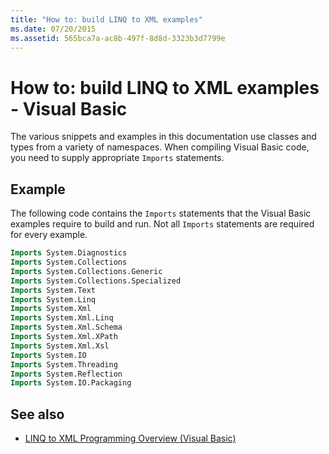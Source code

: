 ```yaml
---
title: "How to: build LINQ to XML examples"
ms.date: 07/20/2015
ms.assetid: 565bca7a-ac8b-497f-8d8d-3323b3d7799e
---
```

# How to: build LINQ to XML examples - Visual Basic

The various snippets and examples in this documentation use classes and types from a variety of namespaces. When compiling Visual Basic code, you need to supply appropriate `Imports` statements.

## Example

The following code contains the `Imports` statements that the Visual Basic examples require to build and run. Not all `Imports` statements are required for every example.
  
```vb
Imports System.Diagnostics
Imports System.Collections
Imports System.Collections.Generic
Imports System.Collections.Specialized
Imports System.Text
Imports System.Linq
Imports System.Xml
Imports System.Xml.Linq
Imports System.Xml.Schema
Imports System.Xml.XPath
Imports System.Xml.Xsl
Imports System.IO
Imports System.Threading
Imports System.Reflection
Imports System.IO.Packaging
```

## See also

- [LINQ to XML Programming Overview (Visual Basic)](linq-to-xml-programming-overview.md)
